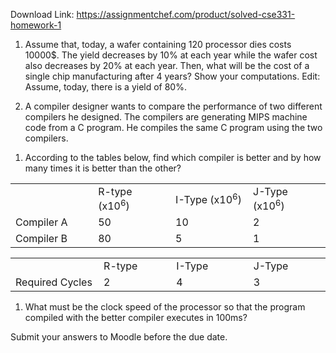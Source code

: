 Download Link: https://assignmentchef.com/product/solved-cse331-homework-1
<br>






<ol>

 <li>Assume that, today, a wafer containing 120 processor dies costs 10000$. The yield decreases by 10% at each year while the wafer cost also decreases by 20% at each year. Then, what will be the cost of a single chip manufacturing after 4 years? Show your computations. Edit: Assume, today, there is a yield of 80%.</li>

</ol>




<ol start="2">

 <li>A compiler designer wants to compare the performance of two different compilers he designed. The compilers are generating MIPS machine code from a C program. He compiles the same C program using the two compilers.</li>

</ol>




<ol>

 <li>According to the tables below, find which compiler is better and by how many times it is better than the other?</li>

</ol>

<table width="586">

 <tbody>

  <tr>

   <td width="148"> </td>

   <td width="146">R-type (x10<sup>6</sup>)</td>

   <td width="146">I-Type (x10<sup>6</sup>)</td>

   <td width="146">J-Type (x10<sup>6</sup>)</td>

  </tr>

  <tr>

   <td width="148">Compiler A</td>

   <td width="146">50</td>

   <td width="146">10</td>

   <td width="146">2</td>

  </tr>

  <tr>

   <td width="148">Compiler B</td>

   <td width="146">80</td>

   <td width="146">5</td>

   <td width="146">1</td>

  </tr>

 </tbody>

</table>




<table width="586">

 <tbody>

  <tr>

   <td width="157"> </td>

   <td width="137">R-type</td>

   <td width="146">I-Type</td>

   <td width="146">J-Type</td>

  </tr>

  <tr>

   <td width="157">Required Cycles</td>

   <td width="137">2</td>

   <td width="146">4</td>

   <td width="146">3</td>

  </tr>

 </tbody>

</table>




<ol>

 <li>What must be the clock speed of the processor so that the program compiled with the better compiler executes in 100ms?</li>

</ol>




Submit your answers to Moodle before the due date.